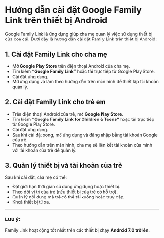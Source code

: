 # Hướng dẫn cài đặt Google Family Link trên thiết bị Android

Google Family Link là ứng dụng giúp cha mẹ quản lý việc sử dụng thiết bị của con cái. Dưới đây là hướng dẫn cài đặt Family Link trên thiết bị Android:

## 1. Cài đặt Family Link cho cha mẹ

-   Mở **Google Play Store** trên điện thoại Android của cha mẹ.
-   Tìm kiếm **“Google Family Link”** hoặc tải trực tiếp từ Google Play Store.
-   Cài đặt ứng dụng.
-   Mở ứng dụng và làm theo hướng dẫn trên màn hình để thiết lập tài khoản quản lý.

## 2. Cài đặt Family Link cho trẻ em

-   Trên điện thoại Android của trẻ, mở **Google Play Store**.
-   Tìm kiếm **“Google Family Link for Children & Teens”** hoặc tải trực tiếp từ Google Play Store.
-   Cài đặt ứng dụng.
-   Sau khi cài đặt xong, mở ứng dụng và đăng nhập bằng tài khoản Google của trẻ.
-   Theo hướng dẫn trên màn hình, cha mẹ sẽ liên kết tài khoản của mình với tài khoản của trẻ để quản lý.

## 3. Quản lý thiết bị và tài khoản của trẻ

Sau khi cài đặt, cha mẹ có thể:

-   Đặt giới hạn thời gian sử dụng ứng dụng hoặc thiết bị.
-   Theo dõi vị trí của trẻ (nếu thiết bị của trẻ có hỗ trợ).
-   Quản lý nội dung mà trẻ có thể tải xuống hoặc truy cập.
-   Khoá thiết bị từ xa.

---

### Lưu ý:

Family Link hoạt động tốt nhất trên các thiết bị chạy **Android 7.0 trở lên**.
